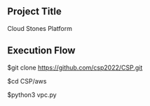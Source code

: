 Project Title
--------------
Cloud Stones Platform

Execution Flow
----------------
$git clone https://github.com/csp2022/CSP.git

$cd CSP/aws

$python3 vpc.py <accesskeyid> <secretaccesskey>

